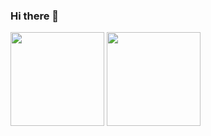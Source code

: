 ### Hi there 👋 

<picture>
  <source
    srcset="https://github-readme-stats-mu-lake.vercel.app/api?username=matheushmmarcondes&show_icons=true&theme=github_dark&langs_count=8"
    media="(prefers-color-scheme: dark)"
  />
  <source
    srcset="https://github-readme-stats-mu-lake.vercel.app/api?username=matheushmmarcondes&show_icons=true&theme=default&langs_count=8"
    media="(prefers-color-scheme: light), (prefers-color-scheme: no-preference)"
  />
  <img height=150 align="center" src="https://github-readme-stats-mu-lake.vercel.api?username=matheushmmarcondes&show_icons=true&langs_count=8" />
</picture>

<picture>
  <source
    srcset="https://github-readme-stats-mu-lake.vercel.app/api/top-langs/?username=matheushmmarcondes&theme=github_dark&layout=compact&exclude_repo=github-readme-stats,matheushmmarcondes.github.io"
    media="(prefers-color-scheme: dark)"
  />
  <source
    srcset="https://github-readme-stats-mu-lake.vercel.app/api/top-langs/?username=matheushmmarcondes&theme=default&layout=compact&exclude_repo=github-readme-stats,matheushmmarcondes.github.io"
    media="(prefers-color-scheme: light), (prefers-color-scheme: no-preference)"
  />
  <img height=150 align="center" src="https://github-readme-stats-mu-lake.vercel.app/api/top-langs/?username=matheushmmarcondes=&layout=compact&=&exclude_repo=github-readme-stats&langs_count=8&card_width=320",matheushmmarcondes.github.io" />
</picture>


